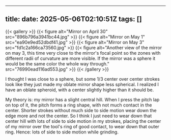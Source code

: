 
---
title: 
date: 2025-05-06T02:10:51Z
tags: []
---

{{< gallery >}}
{{< figure alt="Mirror on April 30" src="896b796a3941bc44.jpg" >}}
{{< figure alt="Mirror on May 1" src="ea90e9ed52dbdf41.jpg" >}}
{{< figure alt="Mirror on May 3" src="fd1c2a166ca73560.jpg" >}}
{{< figure alt="Another view of the mirror on may 3, this time very close to the mirror's focal point so the zones with different radii of curvature are more visible. If the mirror was a sphere it would be the same color the whole way through." src="76990ead116ad553.jpg" >}}
{{< /gallery >}}

I thought I was close to a sphere, but some 1/3 center over center strokes look like they just made my oblate mirror shape less spherical. I realized I have an oblate spheroid, with a center slightly higher than it should be. 

My theory is: my mirror has a slight central hill. When I press the pitch lap on top of it, the pitch forms a ring shape, with not much contact in the center. Shorter strokes without much side to side motion wear down the edge more and not the center. So I think I just need to wear down that center hill with lots of side to side motion in my strokes, placing the center of my mirror over the tool's ring of good contact, to wear down that outer ring. Hence: lots of side to side motion while grinding.

